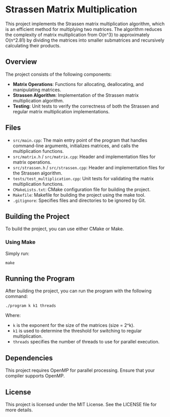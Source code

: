 # Strassen Matrix Multiplication

This project implements the Strassen matrix multiplication algorithm, which is an efficient method for multiplying two matrices. The algorithm reduces the complexity of matrix multiplication from O(n^3) to approximately O(n^2.81) by dividing the matrices into smaller submatrices and recursively calculating their products.

## Overview

The project consists of the following components:

- **Matrix Operations**: Functions for allocating, deallocating, and manipulating matrices.
- **Strassen Algorithm**: Implementation of the Strassen matrix multiplication algorithm.
- **Testing**: Unit tests to verify the correctness of both the Strassen and regular matrix multiplication implementations.

## Files

- `src/main.cpp`: The main entry point of the program that handles command-line arguments, initializes matrices, and calls the multiplication functions.
- `src/matrix.h` / `src/matrix.cpp`: Header and implementation files for matrix operations.
- `src/strassen.h` / `src/strassen.cpp`: Header and implementation files for the Strassen algorithm.
- `tests/test_multiplication.cpp`: Unit tests for validating the matrix multiplication functions.
- `CMakeLists.txt`: CMake configuration file for building the project.
- `Makefile`: Makefile for building the project using the make tool.
- `.gitignore`: Specifies files and directories to be ignored by Git.

## Building the Project

To build the project, you can use either CMake or Make.

### Using Make

Simply run:

```
make
```

## Running the Program

After building the project, you can run the program with the following command:

```
./program k k1 threads
```

Where:

- `k` is the exponent for the size of the matrices (size = 2^k).
- `k1` is used to determine the threshold for switching to regular multiplication.
- `threads` specifies the number of threads to use for parallel execution.

## Dependencies

This project requires OpenMP for parallel processing. Ensure that your compiler supports OpenMP.

## License

This project is licensed under the MIT License. See the LICENSE file for more details.
